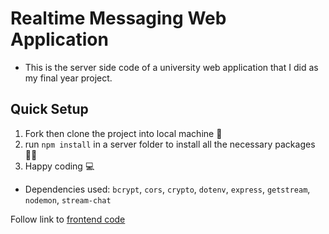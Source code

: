 # Realtime Messaging Web Application

- This is the server side code of a university web application that I did as my final year project.

## Quick Setup
1. Fork then clone the project into local machine 🍴
1. run `npm install` in a server folder to install all the necessary packages 👩‍💻
1. Happy coding 💻

* Dependencies used: `bcrypt`, `cors`, `crypto`, `dotenv`, `express`, `getstream`, `nodemon`, `stream-chat`

Follow link to [frontend code](https://github.com/iancenry/react-chat-app)  
